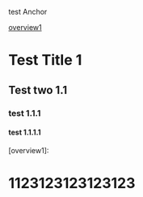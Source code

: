 test Anchor

[overview1](#overview1)
# Test Title 1

## Test two 1.1

### test 1.1.1

#### test 1.1.1.1




































>
>
>
>
>
>
>
>
>
>
>
>
>
>
>
>
>
>
>
>
>
>
>
>
>
>













>
>

[overview1]:
# 1123123123123123
